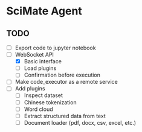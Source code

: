 # SciMate Agent

## TODO

- [ ] Export code to jupyter notebook
- [ ] WebSocket API
  - [x] Basic interface
  - [ ] Load plugins
  - [ ] Confirmation before execution
- [ ] Make code_executor as a remote service
- [ ] Add plugins
  - [ ] Inspect dataset
  - [ ] Chinese tokenization
  - [ ] Word cloud
  - [ ] Extract structured data from text
  - [ ] Document loader (pdf, docx, csv, excel, etc.)
